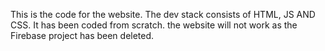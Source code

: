 This is the code for the website. The dev stack consists of HTML, JS AND CSS. It has been coded from scratch. the website will not work as the Firebase project has been deleted.
